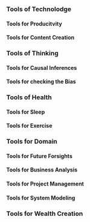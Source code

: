 ### Tools of Technolodge 
#### Tools for Producitvity

#### Tools for Content Creation


### Tools of Thinking

#### Tools for Causal Inferences

#### Tools for checking the Bias


### Tools of Health 

#### Tools for Sleep

#### Tools for Exercise


### Tools for Domain

#### Tools for Future Forsights

#### Tools for Business Analysis

#### Tools for Project Management

#### Tools for System Modeling



### Tools for Wealth Creation